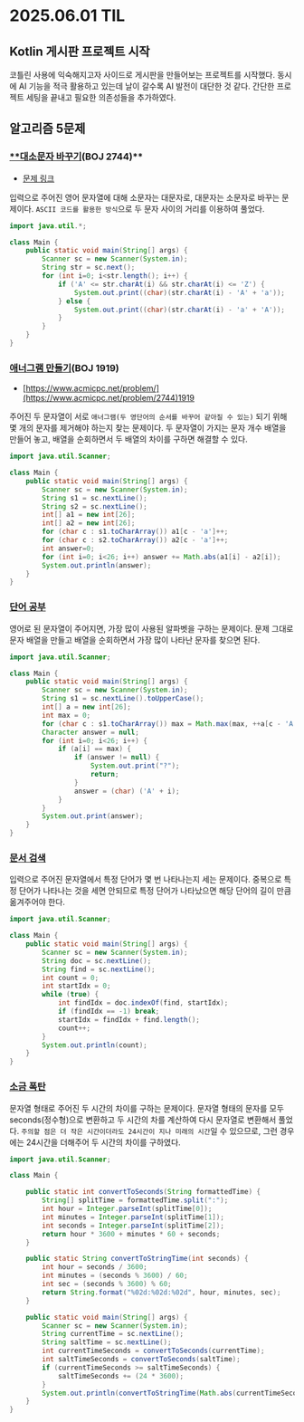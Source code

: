 # 2025.06.01 TIL

## Kotlin 게시판 프로젝트 시작

코틀린 사용에 익숙해지고자 사이드로 게시판을 만들어보는 프로젝트를 시작했다. 동시에 AI 기능을 적극 활용하고 있는데 날이 갈수록 AI 발전이 대단한 것 같다. 간단한 프로젝트 세팅을 끝내고 필요한 의존성들을 추가하였다.

## 알고리즘 5문제

### [**대소문자 바꾸기](https://www.acmicpc.net/problem/2744)(BOJ 2744)**

- [문제 링크](https://www.acmicpc.net/problem/2744)

입력으로 주어진 영어 문자열에 대해 소문자는 대문자로, 대문자는 소문자로 바꾸는 문제이다. `ASCII 코드를 활용한 방식`으로 두 문자 사이의 거리를 이용하여 풀었다.

```java
import java.util.*;

class Main {
    public static void main(String[] args) {
        Scanner sc = new Scanner(System.in);
        String str = sc.next();
        for (int i=0; i<str.length(); i++) {
            if ('A' <= str.charAt(i) && str.charAt(i) <= 'Z') {
                System.out.print((char)(str.charAt(i) - 'A' + 'a'));
            } else {
                System.out.print((char)(str.charAt(i) - 'a' + 'A'));
            }
        }
    }
}
```

### [애너그램 만들기](https://www.acmicpc.net/problem/1919)(BOJ 1919)

- [https://www.acmicpc.net/problem/](https://www.acmicpc.net/problem/2744)1919

주어진 두 문자열이 서로 `애너그램(두 영단어의 순서를 바꾸어 같아질 수 있는)` 되기 위해 몇 개의 문자를 제거해야 하는지 찾는 문제이다. 두 문자열이 가지는 문자 개수 배열을 만들어 놓고, 배열을 순회하면서 두 배열의 차이를 구하면 해결할 수 있다.

```java
import java.util.Scanner;

class Main {
    public static void main(String[] args) {
        Scanner sc = new Scanner(System.in);
        String s1 = sc.nextLine();
        String s2 = sc.nextLine();
        int[] a1 = new int[26];
        int[] a2 = new int[26];
        for (char c : s1.toCharArray()) a1[c - 'a']++;
        for (char c : s2.toCharArray()) a2[c - 'a']++;
        int answer=0;
        for (int i=0; i<26; i++) answer += Math.abs(a1[i] - a2[i]);
        System.out.println(answer);
    }
}
```

### [단어 공부](https://www.acmicpc.net/problem/1157)

영어로 된 문자열이 주어지면, 가장 많이 사용된 알파벳을 구하는 문제이다. 문제 그대로 문자 배열을 만들고 배열을 순회하면서 가장 많이 나타난 문자를 찾으면 된다.

```java
import java.util.Scanner;

class Main {
    public static void main(String[] args) {
        Scanner sc = new Scanner(System.in);
        String s1 = sc.nextLine().toUpperCase();
        int[] a = new int[26];
        int max = 0;
        for (char c : s1.toCharArray()) max = Math.max(max, ++a[c - 'A']);
        Character answer = null;
        for (int i=0; i<26; i++) {
            if (a[i] == max) {
                if (answer != null) {
                    System.out.print("?");
                    return;
                }
                answer = (char) ('A' + i);
            }
        }
        System.out.print(answer);
    }
}
```

### [문서 검색](https://www.acmicpc.net/problem/1543)

입력으로 주어진 문자열에서 특정 단어가 몇 번 나타나는지 세는 문제이다. 중복으로 특정 단어가 나타나는 것을 세면 안되므로 특정 단어가 나타났으면 해당 단어의 길이 만큼 옮겨주어야 한다.

```java
import java.util.Scanner;

class Main {
    public static void main(String[] args) {
        Scanner sc = new Scanner(System.in);
        String doc = sc.nextLine();
        String find = sc.nextLine();
        int count = 0;
        int startIdx = 0;
        while (true) {
            int findIdx = doc.indexOf(find, startIdx);
            if (findIdx == -1) break;
            startIdx = findIdx + find.length();
            count++;
        }
        System.out.println(count);
    }
}
```

### [소금 폭탄](https://www.acmicpc.net/problem/13223)

문자열 형태로 주어진 두 시간의 차이를 구하는 문제이다. 문자열 형태의 문자를 모두 seconds(정수형)으로 변환하고 두 시간의 차를 계산하여 다시 문자열로 변환해서 풀었다. `주의할 점은 더 작은 시간이더라도 24시간이 지나 미래의 시간`일 수 있으므로, 그런 경우에는 24시간을 더해주어 두 시간의 차이를 구하였다.

```java
import java.util.Scanner;

class Main {

    public static int convertToSeconds(String formattedTime) {
        String[] splitTime = formattedTime.split(":");
        int hour = Integer.parseInt(splitTime[0]);
        int minutes = Integer.parseInt(splitTime[1]);
        int seconds = Integer.parseInt(splitTime[2]);
        return hour * 3600 + minutes * 60 + seconds;
    }

    public static String convertToStringTime(int seconds) {
        int hour = seconds / 3600;
        int minutes = (seconds % 3600) / 60;
        int sec = (seconds % 3600) % 60;
        return String.format("%02d:%02d:%02d", hour, minutes, sec);
    }

    public static void main(String[] args) {
        Scanner sc = new Scanner(System.in);
        String currentTime = sc.nextLine();
        String saltTime = sc.nextLine();
        int currentTimeSeconds = convertToSeconds(currentTime);
        int saltTimeSeconds = convertToSeconds(saltTime);
        if (currentTimeSeconds >= saltTimeSeconds) {
            saltTimeSeconds += (24 * 3600);
        }
        System.out.println(convertToStringTime(Math.abs(currentTimeSeconds - saltTimeSeconds)));
    }
}
```
